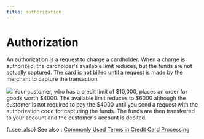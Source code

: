 ```yaml
---
title: authorization
---
```


# Authorization


An authorization is a request to charge a cardholder. When a charge  is authorized, the cardholder's available limit reduces, but the funds  are not actually captured. The card is not billed until a request is made  by the merchant to capture the transaction.


![]({{site.sp_baseurl}}/img/example.gif) Your  customer, who has a credit limit of $10,000, places an order for goods  worth $4000. The available limit reduces to $6000 although the customer  is not required to pay the $4000 until you send a request with the authorization  code for capturing the funds. The funds are then transferred to your account  and the customer's account is debited.


{:.see_also}
See also
: [Commonly  Used Terms in Credit Card Processing]({{site.sp_baseurl}}/sales-docs/sales-orders/so-proc/pmts-refunds/cc-pmts/commonly_used_terms_in_credit_card_processing.html)
